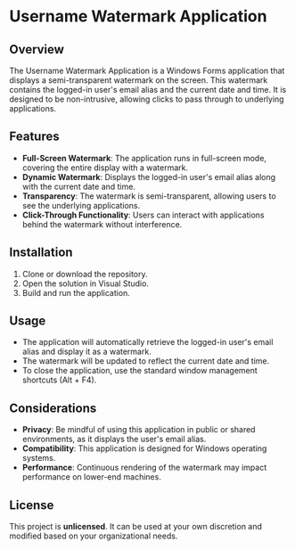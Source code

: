 # Username Watermark Application

## Overview
The Username Watermark Application is a Windows Forms application that displays a semi-transparent watermark on the screen. This watermark contains the logged-in user's email alias and the current date and time. It is designed to be non-intrusive, allowing clicks to pass through to underlying applications.

## Features
- **Full-Screen Watermark**: The application runs in full-screen mode, covering the entire display with a watermark.
- **Dynamic Watermark**: Displays the logged-in user's email alias along with the current date and time.
- **Transparency**: The watermark is semi-transparent, allowing users to see the underlying applications.
- **Click-Through Functionality**: Users can interact with applications behind the watermark without interference.

## Installation
1. Clone or download the repository.
2. Open the solution in Visual Studio.
3. Build and run the application.

## Usage
- The application will automatically retrieve the logged-in user's email alias and display it as a watermark.
- The watermark will be updated to reflect the current date and time.
- To close the application, use the standard window management shortcuts (Alt + F4).

## Considerations
- **Privacy**: Be mindful of using this application in public or shared environments, as it displays the user's email alias.
- **Compatibility**: This application is designed for Windows operating systems.
- **Performance**: Continuous rendering of the watermark may impact performance on lower-end machines.

## License
This project is **unlicensed**. It can be used at your own discretion and modified based on your organizational needs.


